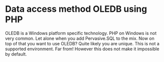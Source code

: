 # Data access method OLEDB using PHP

OLEDB is a Windows platform specific technology.
PHP on Windows is not very common. Let alone when you add Pervasive.SQL to the mix.
Now on top of that you want to use OLEDB?
Quite likely you are unique. This is not a supported environment. Far from!
However this does not make it impossible by default.

